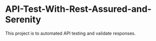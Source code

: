 # API-Test-With-Rest-Assured-and-Serenity

This project is to automated API testing and validate responses.

